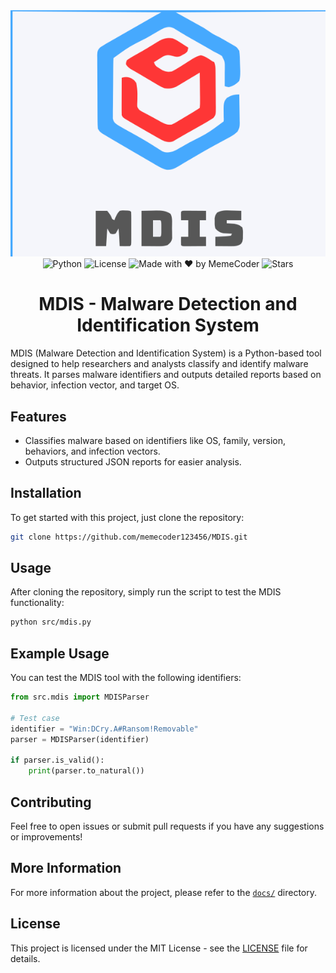 <div align="center"> <img src="imgs/icon.svg" alt="MDIS"></div>

<div align="center">
  <img src="https://img.shields.io/badge/Python-3.12%2B-blue?logo=python&logoColor=white" alt="Python">
  <img src="https://img.shields.io/github/license/memecoder12345678/MDIS?style=flat&logo=open-source-initiative&logoColor=white" alt="License">
  <img src="https://img.shields.io/badge/creator-MemeCoder-red" alt="Made with ❤️ by MemeCoder">
  <img src="https://img.shields.io/github/stars/memecoder12345678/MDIS?style=social" alt="Stars">
</div>
<h1 align="center">MDIS - Malware Detection and Identification System</h1>

MDIS (Malware Detection and Identification System) is a Python-based tool designed to help researchers and analysts classify and identify malware threats. It parses malware identifiers and outputs detailed reports based on behavior, infection vector, and target OS.

## Features
- Classifies malware based on identifiers like OS, family, version, behaviors, and infection vectors.
- Outputs structured JSON reports for easier analysis.

## Installation
To get started with this project, just clone the repository:

```bash
git clone https://github.com/memecoder123456/MDIS.git
```

## Usage

After cloning the repository, simply run the script to test the MDIS functionality:

```bash
python src/mdis.py
```

## Example Usage

You can test the MDIS tool with the following identifiers:

```python
from src.mdis import MDISParser

# Test case
identifier = "Win:DCry.A#Ransom!Removable"
parser = MDISParser(identifier)

if parser.is_valid():
    print(parser.to_natural())
```

## Contributing

Feel free to open issues or submit pull requests if you have any suggestions or improvements!

## More Information
For more information about the project, please refer to the [`docs/`](./docs) directory.

## License

This project is licensed under the MIT License - see the [LICENSE](LICENSE) file for details.

